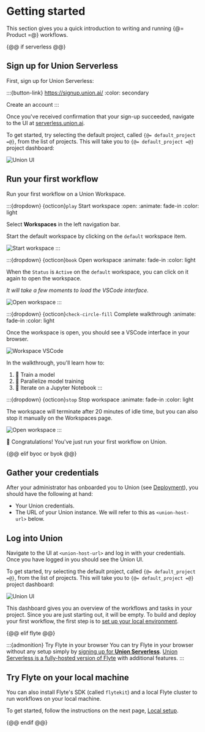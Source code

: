 # Getting started

This section gives you a quick introduction to writing and running {@= Product =@} workflows.

{@@ if serverless @@}

## Sign up for Union Serverless

First, sign up for Union Serverless:

:::{button-link} https://signup.union.ai/
:color: secondary

Create an account
:::

Once you've received confirmation that your sign-up succeeded, navigate to
the UI at [serverless.union.ai](https://serverless.union.ai).

To get started, try selecting the default project, called `{@= default_project =@}`, from the list of projects.
This will take you to `{@= default_project =@}` project dashboard:

![Union UI](/_static/images/quick-start/serverless-dashboard.png)

## Run your first workflow

Run your first workflow on a Union Workspace.

:::{dropdown} {octicon}`play` Start workspace
:open:
:animate: fade-in
:color: light

Select **Workspaces** in the left navigation bar.

Start the default workspace by clicking on the `default` workspace item.

![Start workspace](/_static/gifs/start-workspace.gif)
:::

:::{dropdown} {octicon}`book` Open workspace
:animate: fade-in
:color: light

When the `Status` is `Active` on the `default` workspace, you can click on it
again to open the workspace.

*It will take a few moments to load the VSCode interface.*

![Open workspace](/_static/gifs/open-workspace.gif)
:::

:::{dropdown} {octicon}`check-circle-fill` Complete walkthrough
:animate: fade-in
:color: light

Once the workspace is open, you should see a VSCode interface in your browser.

![Workspace VSCode](/_static/images/quick-start/serverless-workspace-vscode.png)

In the walkthrough, you'll learn how to:

1. 🤖 Train a model
2. 🔀 Parallelize model training
3. 📘 Iterate on a Jupyter Notebook
:::

:::{dropdown} {octicon}`stop` Stop workspace
:animate: fade-in
:color: light

The workspace will terminate after 20 minutes of idle time, but you can also
stop it manually on the Workspaces page.

![Open workspace](/_static/gifs/stop-workspace.gif)
:::

🎉 Congratulations! You've just run your first workflow on Union.

{@@ elif byoc or byok @@}

## Gather your credentials

After your administrator has onboarded you to Union (see [Deployment](../../deployment/index.md)), you should have the following at hand:

* Your Union credentials.
* The URL of your Union instance. We will refer to this as `<union-host-url>` below.

## Log into Union

Navigate to the UI at `<union-host-url>` and log in with your credentials.
Once you have logged in you should see the Union UI.

To get started, try selecting the default project, called `{@= default_project =@}`, from the list of projects.
This will take you to `{@= default_project =@}` project dashboard:

![Union UI](/_static/images/quick-start/byoc-dashboard.png)

This dashboard gives you an overview of the workflows and tasks in your project.
Since you are just starting out, it will be empty.
To build and deploy your first workflow, the first step is to [set up your local environment](./local-setup.md).

{@@ elif flyte @@}

:::{admonition} Try Flyte in your browser
You can try Flyte in your browser without any setup simply by [signing up for **Union Serverless**](https://signup.union.ai/).
[Union Serverless is a fully-hosted version of Flyte](https://docs.union.ai/serverless) with additional features.
:::

## Try Flyte on your local machine

You can also install Flyte's SDK (called `flytekit`) and a local Flyte cluster to run workflows on your local machine.

To get started, follow the instructions on the next page, [Local setup](./local-setup.md).

{@@ endif @@}
